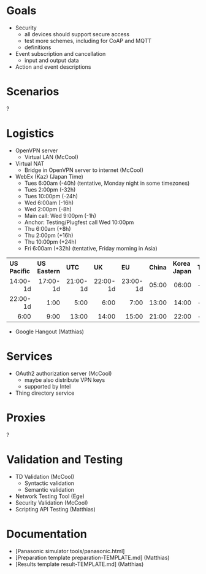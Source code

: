 # Goals

* Security
   - all devices should support secure access
   - test more schemes, including for CoAP and MQTT
   - definitions
* Event subscription and cancellation
   - input and output data
* Action and event descriptions

# Scenarios

?

# Logistics

* OpenVPN server 
   - Virtual LAN (McCool)
* Virtual NAT 
   - Bridge in OpenVPN server to internet (McCool)
* WebEx (Kaz) (Japan Time)
   - Tues 6:00am (-40h) (tentative, Monday night in some timezones)
   - Tues 2:00pm (-32h)
   - Tues 10:00pm (-24h)
   - Wed 6:00am (-16h)
   - Wed 2:00pm (-8h)
   - Main call: Wed 9:00pm (-1h)
   - Anchor: Testing/Plugfest call Wed 10:00pm
   - Thu 6:00am (+8h)
   - Thu 2:00pm (+16h)
   - Thu 10:00pm (+24h)
   - Fri 6:00am (+32h) (tentative, Friday morning in Asia)

<table cellspacing="0" cols="6" border="0">
<tr>
<th align="left" class="time">US<br/>Pacific</th>
<th align="left" class="time">US<br/>Eastern</th>
<th align="left" class="time">UTC</th>
<th align="left" class="time">UK</th>
<th align="left" class="time">EU</th>
<th align="left" class="time">China</th>
<th align="left" class="time">Korea<br/>Japan</th>

<th align="left" class="day">Tue</th>
<th align="left" class="day">Wed</th>
<th align="left" class="day">Thu</th>
<th align="left" class="day">Fri</th>
</tr>

<!-- ===================================== -->
<tr>
<td align="right">14:00-1d</td>
<td align="right">17:00-1d</td>
<td align="right">21:00-1d</td>
<td align="right">22:00-1d</td>
<td align="right">23:00-1d</td>
<td align="right">05:00</td>
<td align="right">06:00</td>

<td align="left">-</td>
<td align="left">-</td>
<td align="left">-</td>
<td align="left">-</td>
</tr>

<!-- ===================================== -->
<tr>
<td align="right">22:00-1d</td>
<td align="right">1:00</td>
<td align="right">5:00</td>
<td align="right">6:00</td>
<td align="right">7:00</td>
<td align="right">13:00</td>
<td align="right">14:00</td>

<td align="left">-</td>
<td align="left">-</td>
<td align="left">-</td>
<td align="left">-</td>
</tr>

<!-- ===================================== -->
<tr>
<td align="right">6:00</td>
<td align="right">9:00</td>
<td align="right">13:00</td>
<td align="right">14:00</td>
<td align="right">15:00</td>
<td align="right">21:00</td>
<td align="right">22:00</td>

<td align="left">-</td>
<td align="left">-</td>
<td align="left">-</td>
<td align="left">-</td>
</tr>

</table>

* Google Hangout (Matthias)

# Services

* OAuth2 authorization server (McCool)
   - maybe also distribute VPN keys
   - supported by Intel
* Thing directory service

# Proxies

? 

# Validation and Testing

* TD Validation (McCool)
   - Syntactic validation
   - Semantic validation
* Network Testing Tool (Ege)
* Security Validation (McCool)
* Scripting API Testing (Matthias)

# Documentation

* [Panasonic simulator tools/panasonic.html]
* [Preparation template preparation-TEMPLATE.md] (Matthias)
* [Results template result-TEMPLATE.md] (Matthias)
